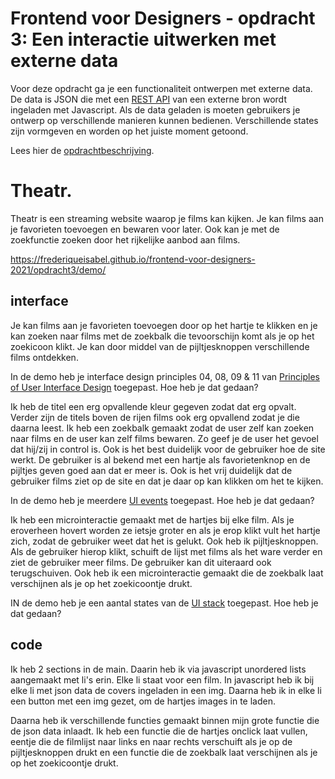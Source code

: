 # Frontend voor Designers - opdracht 3: Een interactie uitwerken met externe data

Voor deze opdracht ga je een functionaliteit ontwerpen met externe data. De data is JSON die met een [REST API](https://developer.mozilla.org/en-US/docs/Glossary/REST) van een externe bron wordt ingeladen met Javascript.  Als de data geladen is moeten gebruikers je ontwerp op verschillende manieren kunnen bedienen. Verschillende states zijn vormgeven en worden op het juiste moment getoond.

Lees hier de [opdrachtbeschrijving](./opdrachtbeschrijving.md).


# Theatr.
Theatr is een streaming website waarop je films kan kijken. Je kan films aan je favorieten toevoegen en bewaren voor later. Ook kan je met de zoekfunctie zoeken door het rijkelijke aanbod aan films.

https://frederiqueisabel.github.io/frontend-voor-designers-2021/opdracht3/demo/

## interface
Je kan films aan je favorieten toevoegen door op het hartje te klikken en je kan zoeken naar films met de zoekbalk die tevoorschijn komt als je op het zoekicoon klikt. Je kan door middel van de pijltjesknoppen verschillende films ontdekken.

In de demo heb je interface design principles 04, 08, 09 & 11 van [Principles of User Interface Design](http://bokardo.com/principles-of-user-interface-design/) toegepast. Hoe heb je dat gedaan?

Ik heb de titel een erg opvallende kleur gegeven zodat dat erg opvalt. Verder zijn de titels boven de rijen films ook erg opvallend zodat je die daarna leest. Ik heb een zoekbalk gemaakt zodat de user zelf kan zoeken naar films en de user kan zelf films bewaren. Zo geef je de user het gevoel dat hij/zij in control is.
Ook is het best duidelijk voor de gebruiker hoe de site werkt. De gebruiker is al bekend met een hartje als favorietenknop en de pijltjes geven goed aan dat er meer is. Ook is het vrij duidelijk dat de gebruiker films ziet op de site en dat je daar op kan klikken om het te kijken.

In de demo heb je meerdere [UI events](https://developer.mozilla.org/en-US/docs/Web/API/UIEvent) toegepast. Hoe heb je dat gedaan?

Ik heb een microinteractie gemaakt met de hartjes bij elke film. Als je eroverheen hovert worden ze ietsje groter en als je erop klikt vult het hartje zich, zodat de gebruiker weet dat het is gelukt. 
Ook heb ik pijltjesknoppen. Als de gebruiker hierop klikt, schuift de lijst met films als het ware verder en ziet de gebruiker meer films. De gebruiker kan dit uiteraard ook terugschuiven.
Ook heb ik een microinteractie gemaakt die de zoekbalk laat verschijnen als je op het zoekicoontje drukt.

IN de demo heb je een aantal states van de [UI stack](https://www.scotthurff.com/posts/why-your-user-interface-is-awkward-youre-ignoring-the-ui-stack/) toegepast. Hoe heb je dat gedaan?


## code
Ik heb 2 sections in de main. Daarin heb ik via javascript unordered lists aangemaakt met li's erin. Elke li staat voor een film. In javascript heb ik bij elke li met json data de covers ingeladen in een img. Daarna heb ik in elke li een button met een img gezet, om de hartjes images in te laden.

Daarna heb ik verschillende functies gemaakt binnen mijn grote functie die de json data inlaadt. Ik heb een functie die de hartjes onclick laat vullen, eentje die de filmlijst naar links en naar rechts verschuift als je op de pijltjesknoppen drukt en een functie die de zoekbalk laat verschijnen als je op het zoekicoontje drukt.
